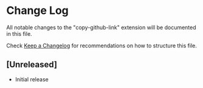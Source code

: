 # Change Log

All notable changes to the "copy-github-link" extension will be documented in this file.

Check [Keep a Changelog](http://keepachangelog.com/) for recommendations on how to structure this file.

## [Unreleased]

- Initial release